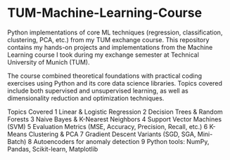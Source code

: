 # TUM-Machine-Learning-Course
Python implementations of core ML techniques (regression, classification, clustering, PCA, etc.) from my TUM exchange course.
This repository contains my hands-on projects and implementations from the Machine Learning course I took during my exchange semester at Technical University of Munich (TUM).

The course combined theoretical foundations with practical coding exercises using Python and its core data science libraries. Topics covered include both supervised and unsupervised learning, as well as dimensionality reduction and optimization techniques.

Topics Covered
1 Linear & Logistic Regression
2 Decision Trees & Random Forests
3 Naive Bayes & K-Nearest Neighbors
4 Support Vector Machines (SVM)
5 Evaluation Metrics (MSE, Accuracy, Precision, Recall, etc.)
6 K-Means Clustering & PCA
7 Gradient Descent Variants (SGD, SGA, Mini-Batch)
8 Autoencoders for anomaly detection
9 Python tools: NumPy, Pandas, Scikit-learn, Matplotlib

